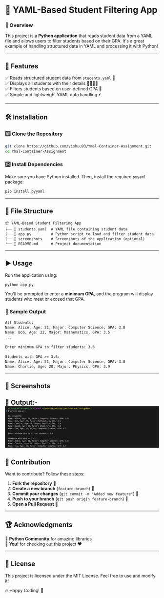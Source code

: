# 📘 YAML-Based Student Filtering App

### 📌 Overview
This project is a **Python application** that reads student data from a YAML file and allows users to filter students based on their GPA. It's a great example of handling structured data in YAML and processing it with Python!

---

## 🚀 Features
✅ Reads structured student data from `students.yaml` 📂  
✅ Displays all students with their details 👩‍🎓👨‍🎓  
✅ Filters students based on user-defined GPA 🎯  
✅ Simple and lightweight YAML data handling ⚡  

---

## 🛠 Installation
### 1️⃣ Clone the Repository
```bash
git clone https://github.com/vishuu93/Ymal-Container-Assignment.git
cd Ymal-Container-Assignment
```

### 2️⃣ Install Dependencies
Make sure you have Python installed. Then, install the required `pyyaml` package:
```bash
pip install pyyaml
```

---

## 📂 File Structure
```
📦 YAML-Based Student Filtering App
├── 📄 students.yaml  # YAML file containing student data
├── 📄 app.py         # Python script to load and filter student data
├── 📂 screenshots    # Screenshots of the application (optional)
└── 📄 README.md      # Project documentation
```

---

## ▶️ Usage
Run the application using:
```bash
python app.py
```
You'll be prompted to enter a **minimum GPA**, and the program will display students who meet or exceed that GPA.

### 🎯 Sample Output
```
All Students:
Name: Alice, Age: 21, Major: Computer Science, GPA: 3.8
Name: Bob, Age: 22, Major: Mathematics, GPA: 3.5
...

Enter minimum GPA to filter students: 3.6

Students with GPA >= 3.6:
Name: Alice, Age: 21, Major: Computer Science, GPA: 3.8
Name: Charlie, Age: 20, Major: Physics, GPA: 3.9
```

---

## 🎨 Screenshots
📸 Output:-
![Sample Output](https://github.com/vishuu93/Ymal-Container-Assignment/blob/main/screenshots/1.png)
---

## 🤝 Contribution
Want to contribute? Follow these steps:
1. **Fork the repository** 🍴
2. **Create a new branch** (`feature-branch`) 🌱
3. **Commit your changes** (`git commit -m "Added new feature"`) 💾
4. **Push to your branch** (`git push origin feature-branch`) 🚀
5. **Open a Pull Request** 📩

---

## 🏆 Acknowledgments
🔹 **Python Community** for amazing libraries  
🔹 **You!** for checking out this project ❤️

---

## 📜 License
This project is licensed under the MIT License. Feel free to use and modify it!

🔥 Happy Coding! 🚀
